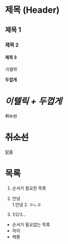# 제목 (Header)

## 제목 1

### 제목 2

#### 제목 3

_이텔릭_

**두껍게**

# **_이텔릭 + 두껍게_**

~~취소선~~

# ~~취소선~~

<u>밑줄</u>

# 목록

1. 순서가 필요한 목록
1. 안녕  
   1.안녕 2. ㅇㄴㄹ

1. 1/2/3...

- 순서가 필요없는 목록
- 하이
- 메롱
